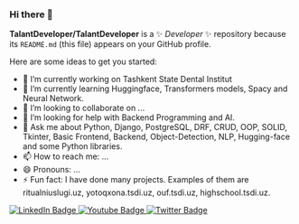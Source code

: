 ### Hi there 👋


**TalantDeveloper/TalantDeveloper** is a ✨ _Developer_ ✨ repository because its `README.md` (this file) appears on your GitHub profile.

Here are some ideas to get you started:

- 🔭 I’m currently working on Tashkent State Dental Institut
- 🌱 I’m currently learning Huggingface, Transformers models, Spacy and Neural Network.
- 👯 I’m looking to collaborate on ...
- 🤔 I’m looking for help with Backend Programming and AI.
- 💬 Ask me about Python, Django, PostgreSQL, DRF, CRUD, OOP, SOLID, Tkinter, Basic Frontend, Backend, Object-Detection, NLP, Hugging-face and some Python libraries.
- 📫 How to reach me: ...
- 😄 Pronouns: ...
- ⚡ Fun fact: I have done many projects. Examples of them are ritualniuslugi.uz, yotoqxona.tsdi.uz, ouf.tsdi.uz, highschool.tsdi.uz.
<div id="badges">
  <a href="your-linkedin-URL">
    <img src="https://img.shields.io/badge/LinkedIn-blue?style=for-the-badge&logo=linkedin&logoColor=white" alt="LinkedIn Badge"/>
  </a>
  <a href="your-youtube-URL">
    <img src="https://img.shields.io/badge/YouTube-red?style=for-the-badge&logo=youtube&logoColor=white" alt="Youtube Badge"/>
  </a>
  <a href="your-twitter-URL">
    <img src="https://img.shields.io/badge/Twitter-blue?style=for-the-badge&logo=twitter&logoColor=white" alt="Twitter Badge"/>
  </a>
</div>
